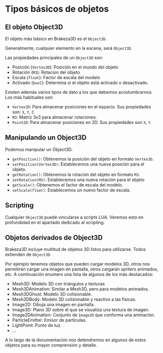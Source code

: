 # Tipos básicos de objetos

## El objeto Object3D

El objeto más básico en Brakeza3D es el `Object3D`.

Generalmente, cualquier elemento en la escena, será `Object3D`.

Las propiedades principales de un `Object3D` son:

- Posición (`Vertex3D`): Posición en el mundo del objeto
- Rotación (`M3`): Rotacion del objeto
- Escala (`float`): Factor de escala del modelo
- Activado (`bool`): Determina si el objeto está activado o desactivado.

Existen además varios tipos de dato a los que debemos acostumbrarnos. Los más habituales son:

- `Vertex3D`: Para almacenar posiciones en el espacio. Sus propiedades son: `X`, `Y`, `Z`.
- `M3`: Matriz 3x3 para almacenar rotaciones.
- `Point2D`: Para almacenar posiciones en 2D. Sus propiedades son `X`, `Y`.

## Manipulando un Object3D

Podemos manipular un Object3D.

- `getPosition()`: Obtenemos la posición del objeto en formato `Vertex3D`.
- `setPosition(Vertex3D)`: Establecemos una nueva posición para el objeto.
- `getRotation()`: Obtenemos la rotación del objeto en formato `M3`.
- `setRotation(M3)`: Establecemos una nueva rotación para el objeto
- `getScale()`: Obtenemos el factor de escala del modelo.
- `setScale(float)`: Establecemos un nuevo factor de escala.

## Scripting

Cualquier `Object3D` puede vincularse a scripts LUA. Veremos esto en profundidad en el apartado dedicado
al scripting.

## Objetos derivados de Object3D

Brakeza3D incluye multitud de objetos 3D listos para utilizarse. Todos extienden de
`Object3D`.

Por ejemplo tenemos objetos que pueden cargar modelos 3D, otros nos permitirán cargar una imagen en pantalla,
otros cargarán spriters animados, etc. A continuación enumero una lista de algunos de los más destacados:

- Mesh3D: Modelo 3D con triángulos y texturas
- Mesh3DAnimation: Similar a Mesh3D, pero para modelos animados.
- Mesh3DGhost: Modelo 3D colisionable.
- Mesh3DBody: Modelo 3D colisionable y reactivo a las físicas.
- Image2D: Dibuja una imagen en pantalla.
- Image3D: Plano 3D sobre el que se visualiza una textura de imagen.
- Image2DAnimation: Conjunto de `Image2D` que conforma una animación.
- ParticleEmitter: Emisor de partículas.
- LightPoint: Punto de luz.
- ...

A lo largo de la documentación nos detendremos en algunos de estos objetos para su mayor
comprensión y detalle.
